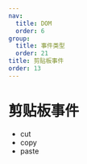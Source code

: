```yaml
---
nav:
  title: DOM
  order: 6
group:
  title: 事件类型
  order: 21
title: 剪贴板事件
order: 13
---
```


# 剪贴板事件

- cut
- copy
- paste
